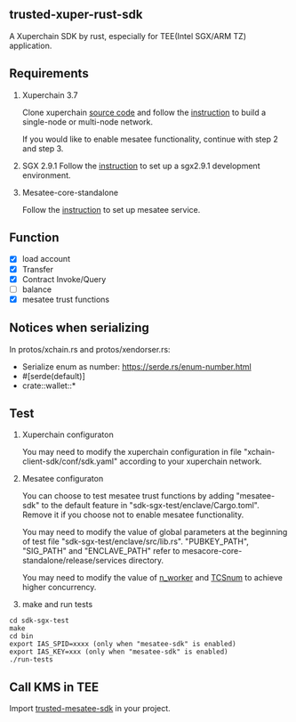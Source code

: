 ## trusted-xuper-rust-sdk

A Xuperchain SDK by rust, especially for TEE(Intel SGX/ARM TZ) application.

## Requirements

1. Xuperchain 3.7

    Clone xuperchain [source code](https://github.com/xuperchain/xuperchain/tree/v3.7) and follow the [instruction](https://github.com/xuperchain/xuperchain/wiki/3.-Getting-Started) to build a single-node or multi-node network.

    If you would like to enable mesatee functionality, continue with step 2 and step 3.

2.  SGX 2.9.1
    Follow the [instruction](https://github.com/xuperdata/mesatee-core-standalone/blob/master/docs/SGX2.9.1%E5%8D%87%E7%BA%A7%E6%8C%87%E5%8D%97.md) to set up a sgx2.9.1 development environment.

3. Mesatee-core-standalone

   Follow the [instruction](https://github.com/xuperdata/mesatee-core-standalone) to set up mesatee service.

## Function

- [x] load account
- [x] Transfer
- [x] Contract Invoke/Query
- [ ] balance
- [x] mesatee trust functions

## Notices when serializing

In protos/xchain.rs and protos/xendorser.rs:
* Serialize enum as number: https://serde.rs/enum-number.html
* \#[serde(default)]
* crate::wallet::*

## Test

1. Xuperchain configuraton

    You may need to modify the xuperchain configuration in file "xchain-client-sdk/conf/sdk.yaml" according to your xuperchain network.

2. Mesatee configuraton

    You can choose to test mesatee trust functions by adding "mesatee-sdk" to the default feature in "sdk-sgx-test/enclave/Cargo.toml". Remove it if you choose not to enable mesatee functionality.

    You may need to modify the value of global parameters at the beginning of test file "sdk-sgx-test/enclave/src/lib.rs". "PUBKEY_PATH", "SIG_PATH" and "ENCLAVE_PATH" refer to mesacore-core-standalone/release/services directory.

    You may need to modify the value of [n_worker](https://github.com/xuperdata/mesatee-core-standalone/blob/master/mesatee_services/fns/sgx_app/src/main.rs) and [TCSnum](https://github.com/xuperdata/mesatee-core-standalone/blob/master/mesatee_services/fns/sgx_trusted_lib/Enclave.config.xml) to achieve higher concurrency.

3. make and run tests
```
cd sdk-sgx-test
make
cd bin
export IAS_SPID=xxxx (only when "mesatee-sdk" is enabled)
export IAS_KEY=xxx (only when "mesatee-sdk" is enabled)
./run-tests
```

## Call KMS in TEE

Import [trusted-mesatee-sdk](./trusted-mesatee-sdk/mesatee_sdk) in your project. 

